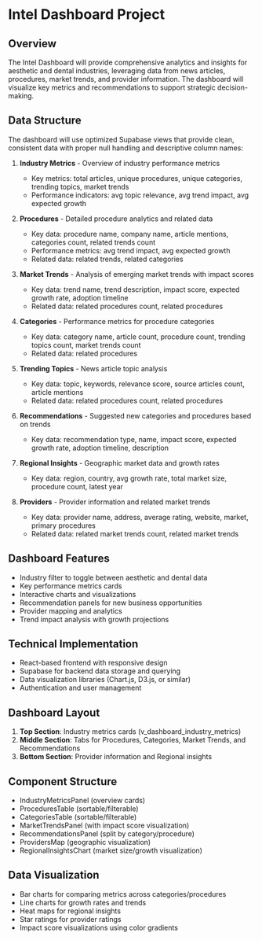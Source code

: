# Intel Dashboard Project

## Overview
The Intel Dashboard will provide comprehensive analytics and insights for aesthetic and dental industries, leveraging data from news articles, procedures, market trends, and provider information. The dashboard will visualize key metrics and recommendations to support strategic decision-making.

## Data Structure
The dashboard will use optimized Supabase views that provide clean, consistent data with proper null handling and descriptive column names:

1. **Industry Metrics** - Overview of industry performance metrics
   - Key metrics: total articles, unique procedures, unique categories, trending topics, market trends
   - Performance indicators: avg topic relevance, avg trend impact, avg expected growth

2. **Procedures** - Detailed procedure analytics and related data
   - Key data: procedure name, company name, article mentions, categories count, related trends count
   - Performance metrics: avg trend impact, avg expected growth
   - Related data: related trends, related categories

3. **Market Trends** - Analysis of emerging market trends with impact scores
   - Key data: trend name, trend description, impact score, expected growth rate, adoption timeline
   - Related data: related procedures count, related procedures

4. **Categories** - Performance metrics for procedure categories
   - Key data: category name, article count, procedure count, trending topics count, market trends count
   - Related data: related procedures

5. **Trending Topics** - News article topic analysis
   - Key data: topic, keywords, relevance score, source articles count, article mentions
   - Related data: related procedures count, related procedures

6. **Recommendations** - Suggested new categories and procedures based on trends
   - Key data: recommendation type, name, impact score, expected growth rate, adoption timeline, description

7. **Regional Insights** - Geographic market data and growth rates
   - Key data: region, country, avg growth rate, total market size, procedure count, latest year

8. **Providers** - Provider information and related market trends
   - Key data: provider name, address, average rating, website, market, primary procedures
   - Related data: related market trends count, related market trends

## Dashboard Features
- Industry filter to toggle between aesthetic and dental data
- Key performance metrics cards
- Interactive charts and visualizations
- Recommendation panels for new business opportunities
- Provider mapping and analytics
- Trend impact analysis with growth projections

## Technical Implementation
- React-based frontend with responsive design
- Supabase for backend data storage and querying
- Data visualization libraries (Chart.js, D3.js, or similar)
- Authentication and user management

## Dashboard Layout
1. **Top Section**: Industry metrics cards (v_dashboard_industry_metrics)
2. **Middle Section**: Tabs for Procedures, Categories, Market Trends, and Recommendations
3. **Bottom Section**: Provider information and Regional insights

## Component Structure
- IndustryMetricsPanel (overview cards)
- ProceduresTable (sortable/filterable)
- CategoriesTable (sortable/filterable)
- MarketTrendsPanel (with impact score visualization)
- RecommendationsPanel (split by category/procedure)
- ProvidersMap (geographic visualization)
- RegionalInsightsChart (market size/growth visualization)

## Data Visualization
- Bar charts for comparing metrics across categories/procedures
- Line charts for growth rates and trends
- Heat maps for regional insights
- Star ratings for provider ratings
- Impact score visualizations using color gradients
